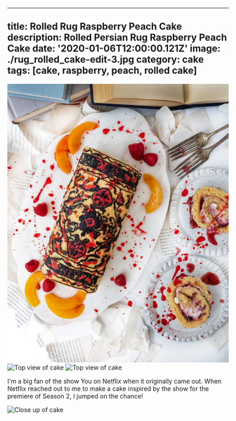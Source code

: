 ---
title: Rolled Rug Raspberry Peach Cake
description: Rolled Persian Rug Raspberry Peach Cake
date: '2020-01-06T12:00:00.121Z'
image: ./rug_rolled_cake-edit-3.jpg
category: cake
tags: [cake, raspberry, peach, rolled cake]
------

![Top view of cake](./rug_rolled_cake-edit-3.jpg)
![Top view of cake](./rug_rolled_cake-edit-7.png)
![Top view of cake](./rug_rolled_cake-edit-2.jpg)

I'm a big fan of the show You on Netflix when it originally came out. When Netflix reached out to me to make a cake inspired by the show for the premiere of Season 2, I jumped on the chance! 

![Close up of cake](./rug_rolled_cake-4.jpg)

